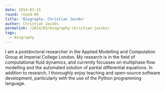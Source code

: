 ```yaml
---
date: 2014-03-31
round: round-09
title: 'Biography: Christian Jacobs'
author: Christian Jacobs
permalink: /2014/03/biography-christian-jacobs/
tags:
  - Biography
---
```

I am a postdoctoral researcher in the Applied Modelling and Computation Group at Imperial College London. My research is in the field of computational fluid dynamics, and currently focusses on multiphase flow modelling and the automated solution of partial differential equations. In addition to research, I thoroughly enjoy teaching and open-source software development, particularly with the use of the Python programming language.
